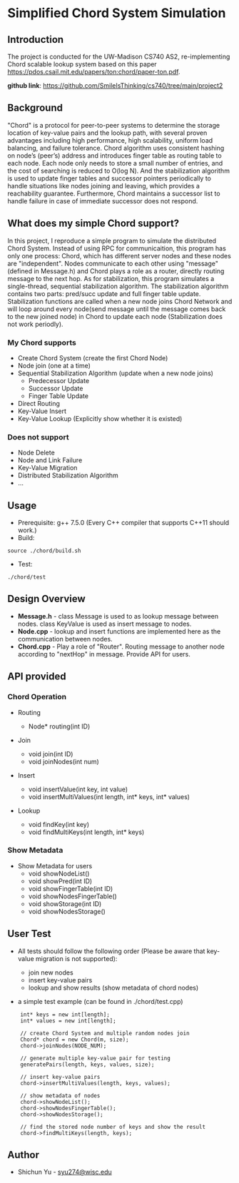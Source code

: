 # Simplified Chord System Simulation

## Introduction

The project is conducted for the UW-Madison CS740 AS2, re-implementing Chord scalable lookup system based on this paper https://pdos.csail.mit.edu/papers/ton:chord/paper-ton.pdf.

**github link**: https://github.com/SmileIsThinking/cs740/tree/main/project2


## Background
"Chord" is a protocol for peer-to-peer systems to determine the storage location of key-value pairs and the lookup path, with several proven advantages including high performance, high scalability, uniform load balancing, and failure tolerance. Chord algorithm uses consistent hashing on node’s (peer’s) address and introduces finger table as routing table to each node. Each node only needs to store a small number of entries, and the cost of searching is reduced to O(log N). And the stabilization algorithm is used to update finger tables and successor pointers periodically to handle situations like nodes joining and leaving, which provides a reachability guarantee. Furthermore, Chord maintains a successor list to handle failure in case of immediate successor does not respond.


## What does my simple Chord support?
In this project, I reproduce a simple program to simulate the distributed Chord System. Instead of using RPC for communicaition, this program has only one process: Chord, which has different server nodes and these nodes are "independent". Nodes communicate to each other using "message" (defined in Message.h) and Chord plays a role as a router, directly routing message to the next hop. As for stabilization, this program simulates a single-thread, sequential stabilization algorithm. The stabilization algorithm contains two parts: pred/succ update and full finger table update. Stabilization functions are called when a new node joins Chord Network and will loop around every node(send message until the message comes back to the new joined node) in Chord to update each node (Stabilization does not work periodly).


### My Chord supports
* Create Chord System (create the first Chord Node)
* Node join (one at a time)
* Sequential Stabilization Algorithm (update when a new node joins)
  - Predecessor Update
  - Successor Update
  - Finger Table Update
* Direct Routing
* Key-Value Insert
* Key-Value Lookup (Explicitly show whether it is existed)


### Does not support
* Node Delete
* Node and Link Failure
* Key-Value Migration
* Distributed Stabilization Algorithm
* ...

## Usage
* Prerequisite: g++ 7.5.0 (Every C++ compiler that supports C++11 should work.)
* Build:
```
source ./chord/build.sh
```
* Test:
```
./chord/test
```


## Design Overview
* **Message.h** - class Message is used to as lookup message between nodes. class KeyValue is used as insert message to nodes.
* **Node.cpp** - lookup and insert functions are implemented here as the communication between nodes.
* **Chord.cpp** - Play a role of "Router". Routing message to another node according to "nextHop" in message. Provide API for users.


## API provided
### Chord Operation
* Routing
  - Node* routing(int ID)

* Join
  - void join(int ID)
  - void joinNodes(int num)

* Insert
  - void insertValue(int key, int value)
  - void insertMultiValues(int length, int* keys, int* values)

* Lookup
  - void findKey(int key)
  - void findMultiKeys(int length, int* keys)

### Show Metadata
* Show Metadata for users
  - void showNodeList()
  - void showPred(int ID)
  - void showFingerTable(int ID)
  - void showNodesFingerTable()
  - void showStorage(int ID)
  - void showNodesStorage()

## User Test
* All tests should follow the following order (Please be aware that key-value migration is not supported):
  - join new nodes
  - insert key-value pairs
  - lookup and show results (show metadata of chord nodes)

* a simple test example (can be found in ./chord/test.cpp)
```
    int* keys = new int[length];
    int* values = new int[length];

    // create Chord System and multiple random nodes join
    Chord* chord = new Chord(m, size);
    chord->joinNodes(NODE_NUM);

    // generate multiple key-value pair for testing
    generatePairs(length, keys, values, size);

    // insert key-value pairs
    chord->insertMultiValues(length, keys, values);

    // show metadata of nodes
    chord->showNodeList();
    chord->showNodesFingerTable();
    chord->showNodesStorage();

    // find the stored node number of keys and show the result
    chord->findMultiKeys(length, keys);
```


## Author
* Shichun Yu - syu274@wisc.edu


